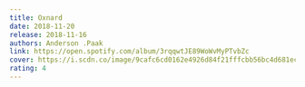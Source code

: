 ```yaml
---
title: Oxnard
date: 2018-11-20
release: 2018-11-16
authors: Anderson .Paak
link: https://open.spotify.com/album/3rqqwtJE89WoWvMyPTvbZc
cover: https://i.scdn.co/image/9cafc6cd0162e4926d84f21fffcbb56bc4d681ec
rating: 4
---
```


